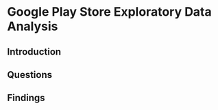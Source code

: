 # Google Play Store Exploratory Data Analysis

## **Introduction**

## **Questions**

## **Findings**
